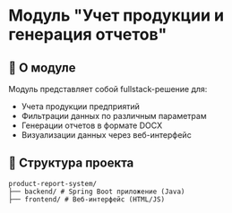 # Модуль "Учет продукции и генерация отчетов"

## 🌟 О модуле

Модуль представляет собой fullstack-решение для:
- Учета продукции предприятий
- Фильтрации данных по различным параметрам
- Генерации отчетов в формате DOCX
- Визуализации данных через веб-интерфейс

## 📂 Структура проекта
```text
product-report-system/
├── backend/ # Spring Boot приложение (Java)
├── frontend/ # Веб-интерфейс (HTML/JS)
```
